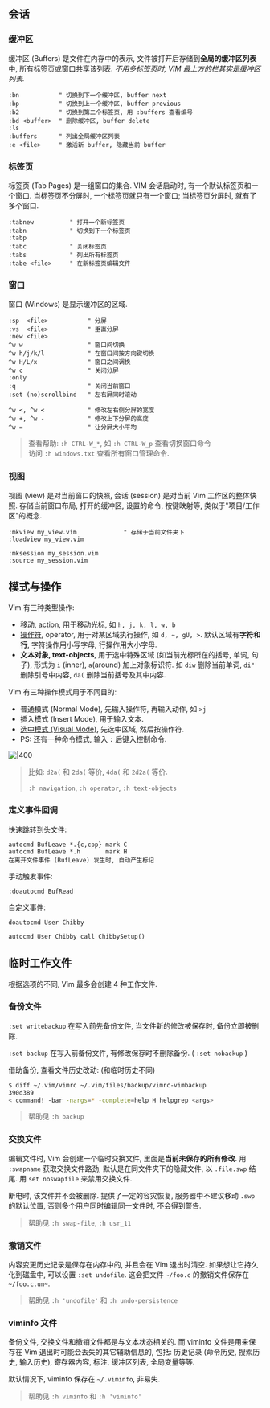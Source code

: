 ## 会话

### 缓冲区

缓冲区 (Buffers) 是文件在内存中的表示, 文件被打开后存储到**全局的缓冲区列表**中, 所有标签页或窗口共享该列表. *不用多标签页时, VIM 最上方的栏其实是缓冲区列表.*

```vim
:bn           " 切换到下一个缓冲区, buffer next
:bp           " 切换到上一个缓冲区, buffer previous
:b2           " 切换到第二个标签页, 用 :buffers 查看编号
:bd <buffer>  " 删除缓冲区, buffer delete
:ls
:buffers      " 列出全局缓冲区列表
:e <file>     " 激活新 buffer, 隐藏当前 buffer
```

### 标签页

标签页 (Tab Pages) 是一组窗口的集合. VIM 会话启动时, 有一个默认标签页和一个窗口. 当标签页不分屏时, 一个标签页就只有一个窗口; 当标签页分屏时, 就有了多个窗口.

```vim
:tabnew          " 打开一个新标签页
:tabn            " 切换到下一个标签页
:tabp
:tabc            " 关闭标签页
:tabs            " 列出所有标签页
:tabe <file>     " 在新标签页编辑文件
```

### 窗口

窗口 (Windows) 是显示缓冲区的区域.

```vim
:sp  <file>           " 分屏
:vs  <file>           " 垂直分屏
:new <file>
^w w                  " 窗口间切换
^w h/j/k/l            " 在窗口间按方向键切换
^w H/L/x              " 窗口之间调换
^w c                  " 关闭分屏
:only
:q                    " 关闭当前窗口
:set (no)scrollbind   " 左右屏同时滚动

^w <, ^w <            " 修改左右侧分屏的宽度
^w +, ^w -            " 修改上下分屏的高度
^w =                  " 让分屏大小平均
```

> 查看帮助: `:h CTRL-W_*`, 如 `:h CTRL-W_p` 查看切换窗口命令  
> 访问 `:h windows.txt` 查看所有窗口管理命令.

### 视图

视图 (view) 是对当前窗口的快照, 会话 (session) 是对当前 Vim 工作区的整体快照. 存储当前窗口布局, 打开的缓冲区, 设置的命令, 按键映射等, 类似于"项目/工作区"的概念. 

```vim
:mkview my_view.vim             " 存储于当前文件夹下
:loadview my_view.vim

:mksession my_session.vim
:source my_session.vim
```

## 模式与操作

Vim 有三种类型操作:
- [移动](移动.md), action, 用于移动光标, 如 `h, j, k, l, w, b`
- [操作符](宏.md), operator, 用于对某区域执行操作, 如 `d, ~, gU, >`. 默认区域有**字符和行**, 字符操作用小写字母, 行操作用大小字母.
- **文本对象, text-objects**, 用于选中特殊区域 (如当前光标所在的括号, 单词, 句子), 形式为 `i` (inner), `a`(around) 加上对象标识符. 如 `diw` 删除当前单词, `di"` 删除引号中内容, `da(` 删除当前括号及其中内容. 

Vim 有三种操作模式用于不同目的:
- 普通模式 (Normal Mode), 先输入操作符, 再输入动作, 如 `>j`
- 插入模式 (Insert Mode), 用于输入文本.
- [选中模式 (Visual Mode)](范围与区域.md), 先选中区域, 然后按操作符.
- PS: 还有一种命令模式, 输入 `:` 后键入控制命令.

![|400](../../attach/Vim%20模式间切换.png)

> 比如: `d2a(` 和 `2da(` 等价, `4da(` 和 `2d2a(` 等价.
>
> `:h navigation`, `:h operator`, `:h text-objects`

### 定义事件回调

快速跳转到头文件:

```vim
autocmd BufLeave *.{c,cpp} mark C
autocmd BufLeave *.h       mark H
在离开文件事件 (BufLeave) 发生时, 自动产生标记
```

手动触发事件:

```vim
:doautocmd BufRead
```

自定义事件:

```vim
doautocmd User Chibby

autocmd User Chibby call ChibbySetup()
```

## 临时工作文件

根据选项的不同, Vim 最多会创建 4 种工作文件. 

### 备份文件

`:set writebackup` 在写入前先备份文件, 当文件新的修改被保存时, 备份立即被删除.

`:set backup` 在写入前备份文件, 有修改保存时不删除备份. ( `:set nobackup` )

借助备份, 查看文件历史改动: (和临时历史不同)

```sh
$ diff ~/.vim/vimrc ~/.vim/files/backup/vimrc-vimbackup
390d389
< command! -bar -nargs=* -complete=help H helpgrep <args>
```

> 帮助见 `:h backup`

### 交换文件

编辑文件时, Vim 会创建一个临时交换文件, 里面是**当前未保存的所有修改**. 用 `:swapname` 获取交换文件路劲, 默认是在同文件夹下的隐藏文件, 以 `.file.swp` 结尾. 用 `set noswapfile` 来禁用交换文件.

断电时, 该文件并不会被删除. 提供了一定的容灾恢复, 服务器中不建议移动 `.swp` 的默认位置, 否则多个用户同时编辑同一文件时, 不会得到警告.

> 帮助见 `:h swap-file`, `:h usr_11`

### 撤销文件

内容变更历史记录是保存在内存中的, 并且会在 Vim 退出时清空. 如果想让它持久化到磁盘中, 可以设置 `:set undofile`. 这会把文件 `~/foo.c` 的撤销文件保存在 `~/foo.c.un~`.

> 帮助见 `:h 'undofile'` 和 `:h undo-persistence`

### viminfo 文件

备份文件, 交换文件和撤销文件都是与文本状态相关的. 而 viminfo 文件是用来保存在 Vim 退出时可能会丢失的其它辅助信息的, 包括: 历史记录 (命令历史, 搜索历史, 输入历史), 寄存器内容, 标注, 缓冲区列表, 全局变量等等.

默认情况下, viminfo 保存在 `~/.viminfo`, 非易失.

> 帮助见 `:h viminfo` 和 `:h 'viminfo'`


